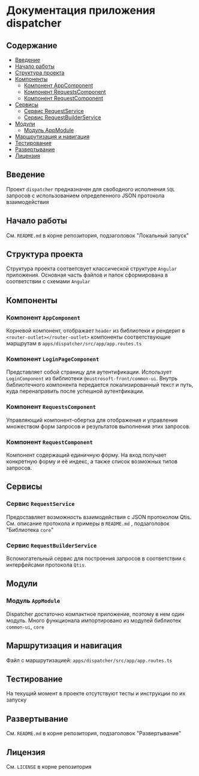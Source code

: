 # Документация приложения dispatcher

## Содержание
- [Введение](#введение)
- [Начало работы](#начало-работы)
- [Структура проекта](#структура-проекта)
- [Компоненты](#компоненты)
  - [Компонент AppComponent](#компонент-appcomponent)
  - [Компонент RequestsComponent](#компонент-requestscomponent)
  - [Компонент RequestComponent](#компонент-requestcomponent)
- [Сервисы](#сервисы)
  - [Сервис RequestService](#сервис-requestservice)
  - [Сервис RequestBuilderService](#сервис-requestbuilderservice)
- [Модули](#модули)
  - [Модуль AppModule](#модуль-appmodule)
- [Маршрутизация и навигация](#маршрутизация-и-навигация)
- [Тестирование](#тестирование)
- [Развертывание](#развертывание)
- [Лицензия](#лицензия)

## Введение

Проект `dispatcher` предназначен для свободного исполнения `SQL` запросов с использованием определенного JSON протокола взаимодействия

## Начало работы

См. `README.md` в корне репозитория, подзаголовок "Локальный запуск"

## Структура проекта

Структура проекта соответсвует классической структуре `Angular` приложения. 
Основная часть файлов и папок сформирована в соответствии с схемами `Angular`

## Компоненты

### Компонент `AppComponent`

Корневой компонент, отображает `header` из библиотеки и рендерит в `<router-outlet></router-outlet>` 
компоненты соответствующие марщрутам в `apps/dispatcher/src/app/app.routes.ts`

### Компонент `LoginPageComponent`

Представляет собой страницу для аутентификации. Использует `LoginComponent` из библиотеки `@eustrosoft-front/common-ui`.
Внутрь библиотечного компонента передается локализированный текст и путь, куда перенаправить после успешной аутентфикации.

### Компонент `RequestsComponent`

Управляющий компонент-обертка для отображения и управления множеством форм запросов и результатов выполнения этих запросов.

### Компонент `RequestComponent`

Компонент содержащий единичную форму. На вход получает конкретную форму и её индекс, а также список возможных типов запросов.

## Сервисы

### Сервис `RequestService`

Предоставляет возможность взаимодействия с JSON протоколом Qtis. См. описание протокола и примеры в `README.md` , подзаголовок "Библиотека `core`"  

### Сервис `RequestBuilderService`

Вспомогательный сервис для построения запросов в соответствии с интерфейсами протокола `Qtis`.

## Модули

### Модуль `AppModule`

Dispatcher достаточно компактное приложение, поэтому в нем один модуль. 
Много функционала импортировано из модулей библиотек `common-ui`, `core`
 
## Маршрутизация и навигация

Файл с маршрутизацией: `apps/dispatcher/src/app/app.routes.ts`

## Тестирование

На текущий момент в проекте отсутствуют тесты и инструкции по их запуску

## Развертывание

См. `README.md` в корне репозитория, подзаголовок "Развертывание"

## Лицензия

См. `LICENSE` в корне репозитория
